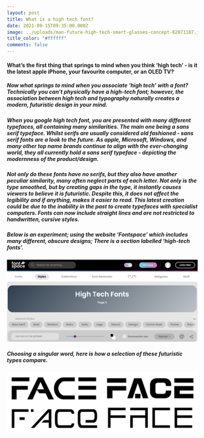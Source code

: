 ```yaml
---
layout: post
title: What is a high tech font?
date: 2021-09-15T09:35:00.000Z
image: ../uploads/man-future-high-tech-smart-glasses-concept-82071187.jpg
title_color: "#ffffff"
comments: false
---
```

#### **What’s the first thing that springs to mind when you think ‘high tech’ - is it the latest apple iPhone, your favourite computer, or an OLED TV?**

##### Now what springs to mind when you associate ‘high tech’ with a font? Technically you can’t physically have a high-tech font; however, the association between high tech and typography naturally creates a modern, futuristic design in your mind.

##### When you google high tech font, you are presented with many different typefaces, all containing many similarities. The main one being a sans serif typeface. Whilst serifs are usually considered old fashioned - sans serif fonts are a look to the future. As apple, Microsoft, Windows, and many other top name brands continue to align with the ever-changing world, they all currently hold a sans serif typeface - depicting the modernness of the product/design.

##### Not only do these fonts have no serifs, but they also have another peculiar similarity, many often neglect parts of each letter. Not only is the type smoothed, but by creating gaps in the type, it instantly causes viewers to believe it is futuristic. Despite this, it does not affect the legibility and if anything, makes it easier to read. This latest creation could be due to the inability in the past to create typefaces with specialist computers. Fonts can now include straight lines and are not restricted to handwritten, cursive styles. 

##### Below is an experiment; using the website ‘Fontspace’ which includes many different, obscure designs; There is a section labelled ‘high-tech fonts’. 

![](../uploads/screenshot-2021-12-16-at-10.51.27.png)

##### Choosing a singular word, here is how a selection of these futuristic types compare. 

![](../uploads/screenshot-2021-12-16-at-10.56.17.png)